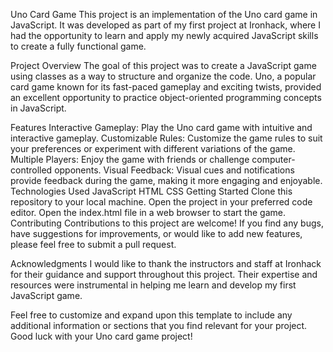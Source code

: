 Uno Card Game
This project is an implementation of the Uno card game in JavaScript. It was developed as part of my first project at Ironhack, where I had the opportunity to learn and apply my newly acquired JavaScript skills to create a fully functional game.

Project Overview
The goal of this project was to create a JavaScript game using classes as a way to structure and organize the code. Uno, a popular card game known for its fast-paced gameplay and exciting twists, provided an excellent opportunity to practice object-oriented programming concepts in JavaScript.

Features
Interactive Gameplay: Play the Uno card game with intuitive and interactive gameplay.
Customizable Rules: Customize the game rules to suit your preferences or experiment with different variations of the game.
Multiple Players: Enjoy the game with friends or challenge computer-controlled opponents.
Visual Feedback: Visual cues and notifications provide feedback during the game, making it more engaging and enjoyable.
Technologies Used
JavaScript
HTML
CSS
Getting Started
Clone this repository to your local machine.
Open the project in your preferred code editor.
Open the index.html file in a web browser to start the game.
Contributing
Contributions to this project are welcome! If you find any bugs, have suggestions for improvements, or would like to add new features, please feel free to submit a pull request.

Acknowledgments
I would like to thank the instructors and staff at Ironhack for their guidance and support throughout this project. Their expertise and resources were instrumental in helping me learn and develop my first JavaScript game.

Feel free to customize and expand upon this template to include any additional information or sections that you find relevant for your project. Good luck with your Uno card game project!
